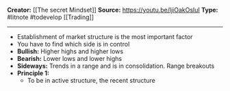 **Creator:** [[The secret Mindset]]
**Source:** https://youtu.be/ljiOakOsIuI
**Type:** #litnote #todevelop [[Trading]]

---
- Establishment of market structure is the most important factor
- You have to find which side is in control 
- **Bullish:** Higher highs and higher lows
- **Bearish:** Lower lows and lower highs
- **Sideways:** Trends in a range and is in consolidation. Range breakouts
- **Principle 1:**
	- To be in active structure, the recent structure 